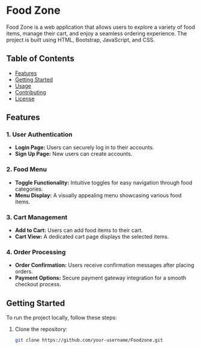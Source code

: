 # Food Zone

Food Zone is a web application that allows users to explore a variety of food items, manage their cart, and enjoy a seamless ordering experience. The project is built using HTML, Bootstrap, JavaScript, and CSS.

## Table of Contents

- [Features](#features)
- [Getting Started](#getting-started)
- [Usage](#usage)
- [Contributing](#contributing)
- [License](#license)

## Features

### 1. User Authentication
- **Login Page:** Users can securely log in to their accounts.
- **Sign Up Page:** New users can create accounts.

### 2. Food Menu
- **Toggle Functionality:** Intuitive toggles for easy navigation through food categories.
- **Menu Display:** A visually appealing menu showcasing various food items.

### 3. Cart Management
- **Add to Cart:** Users can add food items to their cart.
- **Cart View:** A dedicated cart page displays the selected items.

### 4. Order Processing
- **Order Confirmation:** Users receive confirmation messages after placing orders.
- **Payment Options:** Secure payment gateway integration for a smooth checkout process.

## Getting Started

To run the project locally, follow these steps:

1. Clone the repository:
   ```bash
   git clone https://github.com/your-username/Foodzone.git
